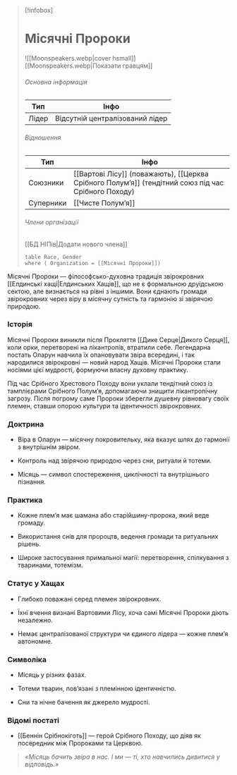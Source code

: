 > [!infobox]
> 
> # Місячні Пророки
> 
> ![[Moonspeakers.webp|cover hsmall]]  
> [[Moonspeakers.webp|Показати гравцям]]
> 
> ###### Основна інформація
> 
> |Тип|Інфо|
> |---|---|
> |Лідер|Відсутній централізований лідер|
> 
> ###### Відношення
> 
> |Тип|Інфо|
> |---|---|
> |Союзники|[[Вартові Лісу]] (поважають), [[Церква Срібного Полум’я]] (тендітний союз під час Срібного Походу)|
> |Суперники|[[Чисте Полум’я]]|
> 
> ###### Члени організації
> 
> [[БД НІПів|Додати нового члена]]
> 
> ```dataview
> table Race, Gender
> where ( Organization = [[Місячні Пророки]])
> ```

Місячні Пророки — філософсько-духовна традиція звірокровних [[Елдинські хащі|Елдинських Хащів]], що не є формальною друїдською сектою, але визнається на рівні з іншими. Вони єднають громади звірокровних через віру в місячну сутність та гармонію зі звірячою природою.

### Історія

Місячні Пророки виникли після Прокляття [[Дике Серце|Дикого Серця]], коли орки, перетворені на лікантропів, втратили себе. Легендарна постать Оларун навчила їх опановувати звіра всередині, і так народилися звірокровні — новий народ Хащів. Місячні Пророки стали носіями цієї мудрості, формуючи власну духовну практику.

Під час Срібного Хрестового Походу вони уклали тендітний союз із тамплієрами Срібного Полум’я, допомагаючи знищити лікантропічну загрозу. Після погрому саме Пророки зберегли душевну рівновагу своїх племен, ставши опорою культури та ідентичності звірокровних.

### Доктрина

- Віра в Оларун — місячну покровительку, яка вказує шлях до гармонії з внутрішнім звіром.
    
- Контроль над звірячою природою через сни, ритуали й тотеми.
    
- Місяць — символ спостереження, циклічності та внутрішнього пізнання.
    

### Практика

- Кожне плем’я має шамана або старійшину-пророка, який веде громаду.
    
- Використання снів для пророцтв, ведення громади та ритуальних рішень.
    
- Широке застосування примальної магії: перетворення, спілкування з тваринами, тотемізм.
    

### Статус у Хащах

- Глибоко поважані серед племен звірокровних.
    
- Їхні вчення визнані Вартовими Лісу, хоча самі Місячні Пророки діють незалежно.
    
- Немає централізованої структури чи єдиного лідера — кожне плем’я автономне.
    

### Символіка

- Місяць у різних фазах.
    
- Тотеми тварин, пов’язані з племінною ідентичністю.
    
- Сни та нічне бачення як джерело мудрості.
    

### Відомі постаті

- [[Беннін Срібнокіготь]] — герой Срібного Походу, що діяв як посередник між Пророками та Церквою.
    

> _«Місяць бачить звіра в нас. І ми — ті, хто навчились дивитися у відповідь.»_